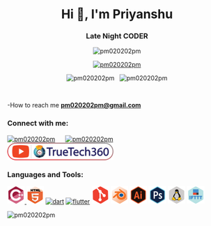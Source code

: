 <h1 align="center">Hi 👋, I'm Priyanshu</h1>
<h3 align="center">Late Night CODER</h3>

<p align="center"> <img src="https://komarev.com/ghpvc/?username=pm020202pm&label=Profile%20views&color=0e75b6&style=flat" alt="pm020202pm" /> </p>

<p align="center"> <a href="https://github.com/ryo-ma/github-profile-trophy"><img height="142" src="https://github-profile-trophy.vercel.app/?username=pm020202pm" alt="pm020202pm" /></a> </p>
<p align="center"><img width="410" src="https://github-readme-stats.vercel.app/api?username=pm020202pm&show_icons=true&locale=en" alt="pm020202pm" />&nbsp;&nbsp;&nbsp;<img width="410" src="https://github-readme-streak-stats.herokuapp.com/?user=pm020202pm&" alt="pm020202pm" /></p>


<p align="left"> <a href="https://twitter.com/" target="blank"><img src="https://img.shields.io/twitter/follow/?logo=twitter&style=for-the-badge" alt="" /></a> </p>

-How to reach me **pm020202pm@gmail.com**

<h3 align="left">Connect with me:</h3>
<p align="left">
<p><a href="https://www.linkedin.com/in/priyanshu-maurya-4ab937249/" target="blank"><img align="center" src="https://raw.githubusercontent.com/rahuldkjain/github-profile-readme-generator/master/src/images/icons/Social/linked-in-alt.svg" alt="pm020202pm" height="40"/></a>&nbsp;&nbsp;&nbsp;&nbsp;&nbsp;&nbsp;<a href="https://instagram.com/pm020202pm" target="blank"><img align="center" src="https://raw.githubusercontent.com/rahuldkjain/github-profile-readme-generator/master/src/images/icons/Social/instagram.svg" alt="pm020202pm" height="40"/></a>&nbsp;&nbsp;&nbsp;&nbsp;&nbsp;&nbsp;<a href="https://www.youtube.com/channel/UCOh_Ujz6tglsWpqHQ51lifw" target="blank"><img align="center" src="https://github.com/pm020202pm/pm020202pm/blob/main/youtube.svg" alt="TrueTech360" height="40"/></a></p>
</p>

<h3 align="left">Languages and Tools:</h3>
<p align="left"> 
<a href="https://www.w3schools.com/cpp/" target="_blank" rel="noreferrer"><img src="https://github.com/pm020202pm/pm020202pm/blob/main/cplusplus.svg" alt="cplusplus" width="40" height="40"/>
<a href="https://www.w3.org/html/" target="_blank" rel="noreferrer"><img src="https://github.com/pm020202pm/pm020202pm/blob/main/html5.svg" alt="html5" width="40" height="40"/></a>
<a href="https://dart.dev" target="_blank" rel="noreferrer"><img src="https://www.vectorlogo.zone/logos/dartlang/dartlang-icon.svg" alt="dart" width="40" height="40"/></a>
<a href="https://flutter.dev" target="_blank" rel="noreferrer"><img src="https://www.vectorlogo.zone/logos/flutterio/flutterio-icon.svg" alt="flutter" width="40" height="40"/></a>
</a> <a href="https://git-scm.com/" target="_blank" rel="noreferrer"><img src="https://github.com/pm020202pm/pm020202pm/blob/main/GIT.svg" alt="git" width="40" height="40"/></a> 
<a href="https://www.blender.org/" target="_blank" rel="noreferrer"><img src="https://github.com/pm020202pm/pm020202pm/blob/main/blender.svg" alt="blender" width="40" height="40"/></a>
<a href="https://www.adobe.com/in/products/illustrator.html" target="_blank" rel="noreferrer"><img src="https://github.com/pm020202pm/pm020202pm/blob/main/illustrator.svg" alt="illustrator" width="40" height="40"/></a>
<a href="https://www.photoshop.com/en" target="_blank" rel="noreferrer"><img src="https://github.com/pm020202pm/pm020202pm/blob/main/photoshop.svg" alt="photoshop" width="40" height="40"/></a>
<a href="https://www.linux.org/" target="_blank" rel="noreferrer"><img src="https://github.com/pm020202pm/pm020202pm/blob/main/linux.svg" alt="linux" width="40" height="40"/></a>
<a href="https://ifttt.com/" target="_blank" rel="noreferrer"><img src="https://github.com/pm020202pm/pm020202pm/blob/main/ifttt.svg" alt="ifttt" width="40" height="40"/></a>
</p>

<p><img src="https://github-readme-stats.vercel.app/api/top-langs?username=pm020202pm&show_icons=true&locale=en&layout=compact" alt="pm020202pm" /></p>

